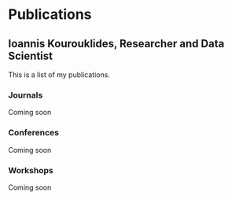 # Publications
## Ioannis Kourouklides, Researcher and Data Scientist

This is a list of my publications.

### Journals
Coming soon

### Conferences
Coming soon

### Workshops
Coming soon

